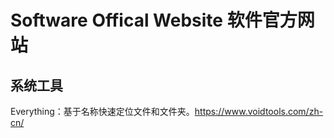 # Software Offical Website 软件官方网站

## 系统工具
Everything：基于名称快速定位文件和文件夹。https://www.voidtools.com/zh-cn/
